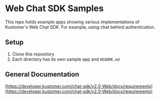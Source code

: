 # Web Chat SDK Samples

This repo holds example apps showing various implementations of Kustomer's Web Chat SDK. For example, using chat behind authentication.

## Setup

1. Clone this repository
2. Each directory has its own sample app and `README.md`

## General Documentation

[https://developer.kustomer.com/chat-sdk/v2.0-Web/docs/requirements](https://developer.kustomer.com/chat-sdk/v2.0-Web/docs/requirements)
